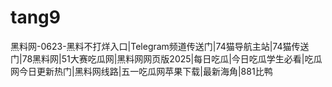 # tang9
黑料网-0623-黑料不打烊入口|Telegram频道传送门|74猫导航主站|74猫传送门|78黑料网|51大赛吃瓜网|黑料网网页版2025|每日吃瓜|今日吃瓜学生必看|吃瓜网今日更新热门|黑料网线路|五一吃瓜网苹果下载|最新海角|881比鸭

